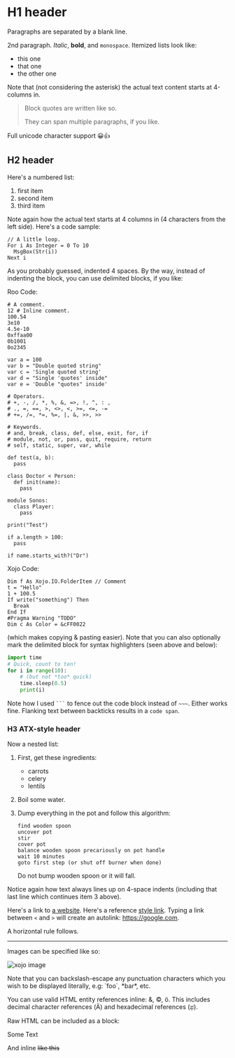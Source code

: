 H1 header
============

Paragraphs are separated by a blank line.

2nd paragraph. *Italic*, **bold**, and `monospace`. Itemized lists
look like:

  * this one
  * that one
  * the other one

Note that (not considering the asterisk) the actual text
content starts at 4-columns in.

> Block quotes are
> written like so.
>
> They can span multiple paragraphs,
> if you like.

Full unicode character support 😀👍

H2 header
------------

Here's a numbered list:

 1. first item
 2. second item
 3. third item

Note again how the actual text starts at 4 columns in (4 characters
from the left side). Here's a code sample:

    // A little loop.
    For i As Integer = 0 To 10
      MsgBox(Str(i))
    Next i

As you probably guessed, indented 4 spaces. By the way, instead of
indenting the block, you can use delimited blocks, if you like:

Roo Code:
```roo
# A comment.
12 # Inline comment.
100.54
3e10
4.5e-10
0xffaa00
0b1001
0o2345

var a = 100
var b = "Double quoted string"
var c = 'Single quoted string'
var d = "Single 'quotes' inside"
var e = 'Double "quotes" inside'

# Operators.
# +, -, /, *, %, &, =>, !, ^, : ,
# ., =, ==, >, <>, <, >=, <=, -=
# +=, /=, *=, %=, |, &, >>, >>

# Keywords.
# and, break, class, def, else, exit, for, if
# module, not, or, pass, quit, require, return
# self, static, super, var, while

def test(a, b):
  pass

class Doctor < Person:
  def init(name):
    pass

module Sonos:
  class Player:
    pass

print("Test")

if a.length > 100:
  pass

if name.starts_with?("Dr")
```

Xojo Code:
~~~xojo
Dim f As Xojo.IO.FolderItem // Comment
t = "Hello"
1 + 100.5
If write("something") Then
  Break
End If
#Pragma Warning "TODO"
Dim c As Color = &cFF0022
~~~

(which makes copying & pasting easier). Note that you can also optionally mark the
delimited block for syntax highlighters (seen above and below):

```python
import time
# Quick, count to ten!
for i in range(10):
    # (but not *too* quick)
    time.sleep(0.5)
    print(i)
```

Note how I used ` ``` ` to fence out the code block instead of `~~~`. Either works fine. Flanking text between backticks results in a `code span`.


### H3 ATX-style header ###

Now a nested list:

 1. First, get these ingredients:

      * carrots
      * celery
      * lentils

 2. Boil some water.

 3. Dump everything in the pot and follow
    this algorithm:

        find wooden spoon
        uncover pot
        stir
        cover pot
        balance wooden spoon precariously on pot handle
        wait 10 minutes
        goto first step (or shut off burner when done)

    Do not bump wooden spoon or it will fall.

Notice again how text always lines up on 4-space indents (including
that last line which continues item 3 above).

Here's a link to [a website](https://garrypettet.com). Here's a reference [style link][ref]. Typing a link between `<` and `>` will create an autolink: <https://google.com>.

[ref]: https://xojo.com

A horizontal rule follows.

***

Images can be specified like so:

![xojo image](https://www.xojo.com/account/mwx/mwx_long.png "Made with Xojo")

Note that you can backslash-escape any punctuation characters
which you wish to be displayed literally, e.g: \`foo\`, \*bar\*, etc.

You can use valid HTML entity references inline: &amp;, &copy;, &ouml;. This includes decimal character references (&#1234;) and hexadecimal references (&#xcab;).

Raw HTML can be included as a block:

<aside>
<p>Some Text</p>
</aside>

And inline <del>like this</del>